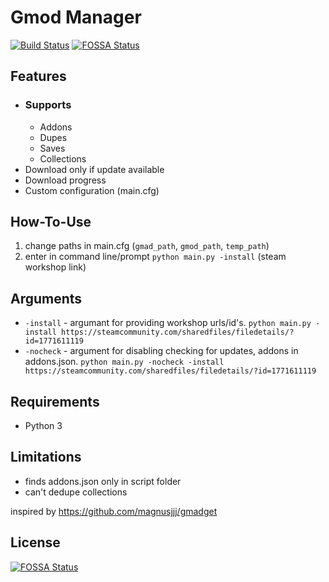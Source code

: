 # Gmod Manager
[![Build Status](https://travis-ci.com/SupinePandora43/gmod-manager.svg?branch=master)](https://travis-ci.com/SupinePandora43/gmod-manager)
[![FOSSA Status](https://app.fossa.io/api/projects/git%2Bgithub.com%2FSupinePandora43%2Fgmod-manager.svg?type=shield)](https://app.fossa.io/projects/git%2Bgithub.com%2FSupinePandora43%2Fgmod-manager?ref=badge_shield)
## Features
* ### Supports
  * Addons
  * Dupes
  * Saves
  * Collections
* Download only if update available
* Download progress
* Custom configuration (main.cfg)
## How-To-Use
1. change paths in main.cfg (`gmad_path`, `gmod_path`, `temp_path`)
2. enter in command line/prompt `python main.py -install` (steam workshop link)
## Arguments
* `-install` - argumant for providing workshop urls/id's. `python main.py -install https://steamcommunity.com/sharedfiles/filedetails/?id=1771611119`
* `-nocheck` - argument for disabling checking for updates, addons in addons.json. `python main.py -nocheck -install https://steamcommunity.com/sharedfiles/filedetails/?id=1771611119`
## Requirements
* Python 3
## Limitations
* finds addons.json only in script folder
* can't dedupe collections

inspired by https://github.com/magnusjjj/gmadget


## License
[![FOSSA Status](https://app.fossa.io/api/projects/git%2Bgithub.com%2FSupinePandora43%2Fgmod-manager.svg?type=large)](https://app.fossa.io/projects/git%2Bgithub.com%2FSupinePandora43%2Fgmod-manager?ref=badge_large)
